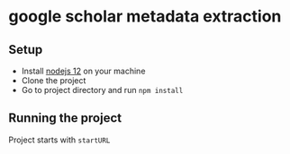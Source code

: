 # google scholar metadata extraction

## Setup

- Install [nodejs 12](https://nodejs.org/en/) on your machine
- Clone the project
- Go to project directory and run `npm install`

## Running the project

Project starts with `startURL`
